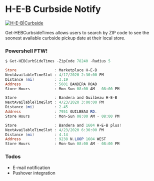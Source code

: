 # H-E-B Curbside Notify

[![H-E-B|Curbside](https://images.heb.com/is/image/HEBGrocery/article-png/2020-Curbside-Landing-Page-curbsidelogo.jpg)](https://www.heb.com/static-page/heb-curbside-delivery)

Get-HEBCurbsideTimes allows users to search by ZIP code to see the soonest available curbside pickup date at their local store.

### Powershell FTW!

```powershell
$ Get-HEBCurbSideTimes -ZipCode 78240 -Radius 5

Store                 : Marketplace H-E-B
NextAvailableTimeSlot : 4/17/2020 2:30:00 PM
Distance (mi)         : 3.19
Address               : 5601 BANDERA ROAD
Store Hours           : Mon-Sun 08:00 AM - 08:00 PM

Store                 : Bandera and Guilbeau H-E-B
NextAvailableTimeSlot : 4/23/2020 3:00:00 PM
Distance (mi)         : 2.45
Address               : 7951 GUILBEAU RD.
Store Hours           : Mon-Sun 08:00 AM - 08:00 PM

Store                 : Bandera and 1604 H-E-B plus!
NextAvailableTimeSlot : 4/23/2020 6:30:00 PM
Distance (mi)         : 4.14
Address               : 9238 N.LOOP 1604 WEST
Store Hours           : Mon-Sun 08:00 AM - 08:00 PM
```

### Todos
 - E-mail notification
 - Pushover integration
